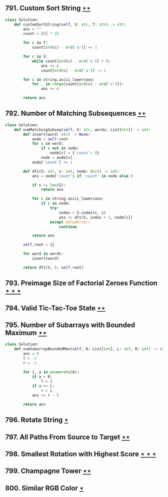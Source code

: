 ## 791. Custom Sort String [$\star\star$](https://leetcode.com/problems/custom-sort-string)

```python
class Solution:
    def customSortString(self, S: str, T: str) -> str:
        ans = ""
        count = [0] * 26

        for c in T:
            count[ord(c) - ord('a')] += 1

        for c in S:
            while count[ord(c) - ord('a')] > 0:
                ans += c
                count[ord(c) - ord('a')] -= 1

        for c in string.ascii_lowercase:
            for _ in range(count[ord(c) - ord('a')]):
                ans += c

        return ans
```

## 792. Number of Matching Subsequences [$\star\star$](https://leetcode.com/problems/number-of-matching-subsequences)

```python
class Solution:
    def numMatchingSubseq(self, S: str, words: List[str]) -> int:
        def insert(word: str) -> None:
            node = self.root
            for c in word:
                if c not in node:
                    node[c] = {'count': 0}
                node = node[c]
            node['count'] += 1

        def dfs(S: str, s: int, node: dict) -> int:
            ans = node['count'] if 'count' in node else 0

            if s >= len(S):
                return ans

            for c in string.ascii_lowercase:
                if c in node:
                    try:
                        index = S.index(c, s)
                        ans += dfs(S, index + 1, node[c])
                    except ValueError:
                        continue

            return ans

        self.root = {}

        for word in words:
            insert(word)

        return dfs(S, 0, self.root)
```

## 793. Preimage Size of Factorial Zeroes Function [$\star\star\star$](https://leetcode.com/problems/preimage-size-of-factorial-zeroes-function)

## 794. Valid Tic-Tac-Toe State [$\star\star$](https://leetcode.com/problems/valid-tic-tac-toe-state)

## 795. Number of Subarrays with Bounded Maximum [$\star\star$](https://leetcode.com/problems/number-of-subarrays-with-bounded-maximum)

```python
class Solution:
    def numSubarrayBoundedMax(self, A: List[int], L: int, R: int) -> int:
        ans = 0
        l = -1
        r = -1

        for i, a in enumerate(A):
            if a > R:
                l = i
            if a >= L:
                r = i
            ans += r - l

        return ans
```

## 796. Rotate String [$\star$](https://leetcode.com/problems/rotate-string)

## 797. All Paths From Source to Target [$\star\star$](https://leetcode.com/problems/all-paths-from-source-to-target)

## 798. Smallest Rotation with Highest Score [$\star\star\star$](https://leetcode.com/problems/smallest-rotation-with-highest-score)

## 799. Champagne Tower [$\star\star$](https://leetcode.com/problems/champagne-tower)

## 800. Similar RGB Color [$\star$](https://leetcode.com/problems/similar-rgb-color)
